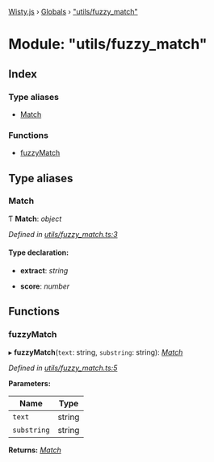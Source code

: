 [Wisty.js](../README.md) › [Globals](../globals.md) › ["utils/fuzzy_match"](_utils_fuzzy_match_.md)

# Module: "utils/fuzzy_match"

## Index

### Type aliases

* [Match](_utils_fuzzy_match_.md#match)

### Functions

* [fuzzyMatch](_utils_fuzzy_match_.md#fuzzymatch)

## Type aliases

###  Match

Ƭ **Match**: *object*

*Defined in [utils/fuzzy_match.ts:3](https://github.com/the-new-sky/Wisty.js/blob/22c0b6f/src/utils/fuzzy_match.ts#L3)*

#### Type declaration:

* **extract**: *string*

* **score**: *number*

## Functions

###  fuzzyMatch

▸ **fuzzyMatch**(`text`: string, `substring`: string): *[Match](_utils_fuzzy_match_.md#match)*

*Defined in [utils/fuzzy_match.ts:5](https://github.com/the-new-sky/Wisty.js/blob/22c0b6f/src/utils/fuzzy_match.ts#L5)*

**Parameters:**

Name | Type |
------ | ------ |
`text` | string |
`substring` | string |

**Returns:** *[Match](_utils_fuzzy_match_.md#match)*

